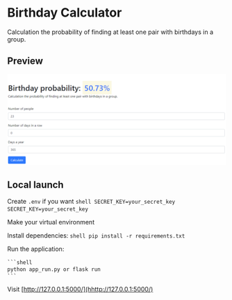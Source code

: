 # Birthday Calculator
Calculation the probability of finding at least one pair with birthdays in a group. 

## Preview
![birthday_calculator](https://github.com/LialinMaxim/birthday_calculator/blob/master/app/static/demo.png?raw=true)

## Local launch

Create `.env` if you want
    ```shell
    SECRET_KEY=your_secret_key
    SECRET_KEY=your_secret_key
    ``` 

Make your virtual environment

Install dependencies:
    ```shell
    pip install -r requirements.txt
    ```

Run the application:

    ```shell
    python app_run.py or flask run
    ```    

Visit [http://127.0.0.1:5000/](hhttp://127.0.0.1:5000/)


